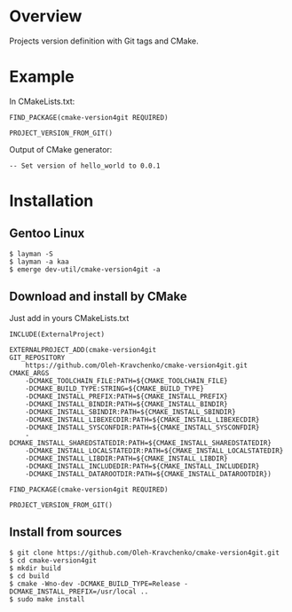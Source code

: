 # Overview

Projects version definition with Git tags and CMake.

# Example

In CMakeLists.txt:

	FIND_PACKAGE(cmake-version4git REQUIRED)

	PROJECT_VERSION_FROM_GIT()

Output of CMake generator:

	-- Set version of hello_world to 0.0.1

# Installation

## Gentoo Linux

	$ layman -S
	$ layman -a kaa
	$ emerge dev-util/cmake-version4git -a

## Download and install by CMake

Just add in yours CMakeLists.txt

	INCLUDE(ExternalProject)

	EXTERNALPROJECT_ADD(cmake-version4git
	GIT_REPOSITORY
		https://github.com/Oleh-Kravchenko/cmake-version4git.git
	CMAKE_ARGS
		-DCMAKE_TOOLCHAIN_FILE:PATH=${CMAKE_TOOLCHAIN_FILE}
		-DCMAKE_BUILD_TYPE:STRING=${CMAKE_BUILD_TYPE}
		-DCMAKE_INSTALL_PREFIX:PATH=${CMAKE_INSTALL_PREFIX}
		-DCMAKE_INSTALL_BINDIR:PATH=${CMAKE_INSTALL_BINDIR}
		-DCMAKE_INSTALL_SBINDIR:PATH=${CMAKE_INSTALL_SBINDIR}
		-DCMAKE_INSTALL_LIBEXECDIR:PATH=${CMAKE_INSTALL_LIBEXECDIR}
		-DCMAKE_INSTALL_SYSCONFDIR:PATH=${CMAKE_INSTALL_SYSCONFDIR}
		-DCMAKE_INSTALL_SHAREDSTATEDIR:PATH=${CMAKE_INSTALL_SHAREDSTATEDIR}
		-DCMAKE_INSTALL_LOCALSTATEDIR:PATH=${CMAKE_INSTALL_LOCALSTATEDIR}
		-DCMAKE_INSTALL_LIBDIR:PATH=${CMAKE_INSTALL_LIBDIR}
		-DCMAKE_INSTALL_INCLUDEDIR:PATH=${CMAKE_INSTALL_INCLUDEDIR}
		-DCMAKE_INSTALL_DATAROOTDIR:PATH=${CMAKE_INSTALL_DATAROOTDIR})

	FIND_PACKAGE(cmake-version4git REQUIRED)

	PROJECT_VERSION_FROM_GIT()

## Install from sources

	$ git clone https://github.com/Oleh-Kravchenko/cmake-version4git.git
	$ cd cmake-version4git
	$ mkdir build
	$ cd build
	$ cmake -Wno-dev -DCMAKE_BUILD_TYPE=Release -DCMAKE_INSTALL_PREFIX=/usr/local ..
	$ sudo make install
